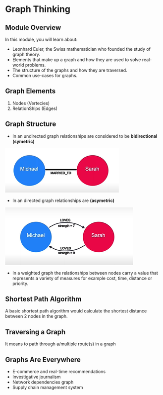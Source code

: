 # Graph Thinking

## Module Overview

In this module, you will learn about:

- Leonhard Euler, the Swiss mathematician who founded the study of graph theory.
- Elements that make up a graph and how they are used to solve real-world problems.
- The structure of the graphs and how they are traversed.
- Common use-cases for graphs.

## Graph Elements

1. Nodes (Vertecies)
2. RelationShips (Edges)

## Graph Structure

- In an undirected graph relationships are considered to be **bidirectional (symetric)**

![undirected graph](./img/undirected-graph.png)

- In an directed graph relationships are **(asymetric)**

![directed graph](./img/directed-graph.png)

- In a weighted graph the relationships between nodes carry a value that represents a variety of measures for example cost, time, distance or priority.

## Shortest Path Algorithm

A basic shortest path algorithm would calculate the shortest distance between 2 nodes in the graph.

## Traversing a Graph

It means to path through a/multiple route(s) in a graph

## Graphs Are Everywhere

- E-commerce and real-time recommendations
- Investigative journalism
- Network dependencies graph
- Supply chain management system
